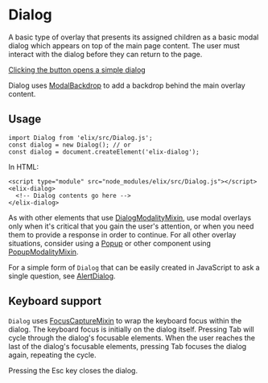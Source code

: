 # Dialog

A basic type of overlay that presents its assigned children as a basic modal dialog which appears on top of the main page content. The user must interact with the dialog before they can return to the page.

[Clicking the button opens a simple dialog](/demos/dialog.html)

Dialog uses [ModalBackdrop](ModalBackdrop) to add a backdrop behind the main overlay content.

## Usage

    import Dialog from 'elix/src/Dialog.js';
    const dialog = new Dialog(); // or
    const dialog = document.createElement('elix-dialog');

In HTML:

    <script type="module" src="node_modules/elix/src/Dialog.js"></script>
    <elix-dialog>
      <!-- Dialog contents go here -->
    </elix-dialog>

As with other elements that use [DialogModalityMixin](DialogModalityMixin), use modal overlays only when it's critical that you gain the user's attention, or when you need them to provide a response in order to continue. For all other overlay situations, consider using a [Popup](Popup) or other component using [PopupModalityMixin](PopupModalityMixin).

For a simple form of `Dialog` that can be easily created in JavaScript to ask a single question, see [AlertDialog](AlertDialog).


## Keyboard support

`Dialog` uses [FocusCaptureMixin](FocusCaptureMixin) to wrap the keyboard focus within the dialog. The keyboard focus is initially on the dialog itself. Pressing Tab will cycle through the dialog's focusable elements. When the user reaches the last of the dialog's focusable elements, pressing Tab focuses the dialog again, repeating the cycle.

Pressing the Esc key closes the dialog.
